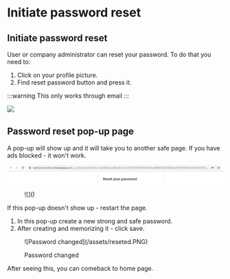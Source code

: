 # Initiate password reset

## Initiate password reset

User or company administrator can reset your password. To do that you need to:

1. Click on your profile picture.
2. Find reset password button and press it.

:::warning
This only works through email
:::

![](</assets/Administrator_view.png>)

## Password reset pop-up page

A pop-up will show up and it will take you to another safe page. If you have ads blocked - it won't work.

![Generated link](/assets/Link.PNG)

<figure>
  ![](</assets/Save_new_pass.PNG>)
</figure>


If this pop-up doesn't  show up - restart the page.

1. In this pop-up create a new strong and safe password.
2. After creating and memorizing it - click save.

<figure>
  ![Password changed](/assets/reseted.PNG)
  <figcaption>
    <p>Password changed</p>
  </figcaption>
</figure>

After seeing this, you can comeback to home page.
